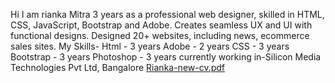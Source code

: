 Hi I am rianka Mitra
3 years as a professional web designer, skilled in HTML, CSS, JavaScript, Bootstrap and Adobe. Creates seamless UX and UI with functional designs. Designed 20+ websites, including news, ecommerce sales sites.
My Skills-
Html - 3 years
Adobe - 2 years
CSS - 3 years
Bootstrap - 3 years
Photoshop - 3 years
currently working in-Silicon Media Technologies Pvt Ltd, Bangalore
[Rianka-new-cv.pdf](https://github.com/rianka123/rianka123/files/7617575/Rianka-new-cv.pdf)
